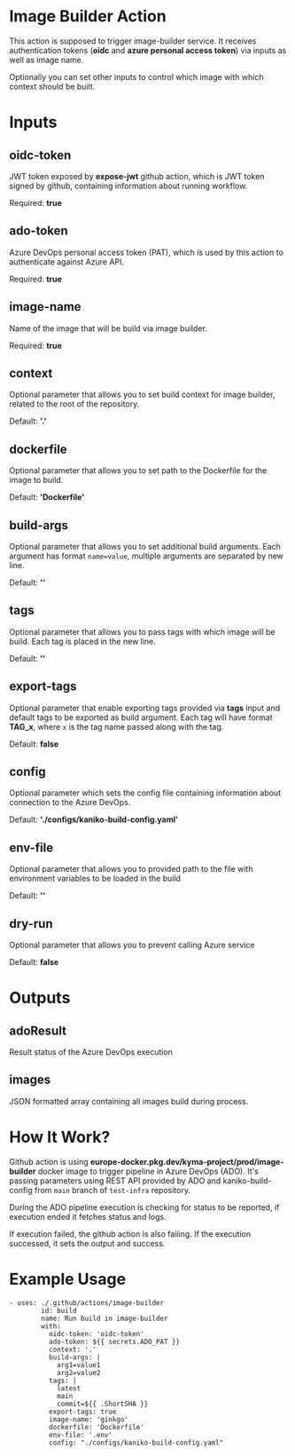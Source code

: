 # Image Builder Action

This action is supposed to trigger image-builder service. It receives authentication tokens (**oidc** and **azure personal access token**) via inputs as well as image name.

Optionally you can set other inputs to control which image with which context should be built.

# Inputs

## **oidc-token**

JWT token exposed by **expose-jwt** github action, which is JWT token signed by github, containing information about running workflow.

Required: **true**

## **ado-token**

Azure DevOps personal access token (PAT), which is used by this action to authenticate against Azure API.

Required: **true**

## **image-name**

Name of the image that will be build via image builder.

Required: **true**

## **context**

Optional parameter that allows you to set build context for image builder, related to the root of the repository.

Default: **'.'**

## **dockerfile**

Optional parameter that allows you to set path to the Dockerfile for the image to build.

Default: **'Dockerfile'**

## **build-args**

Optional parameter that allows you to set additional build arguments.
Each argument has format `name=value`, multiple arguments are separated by new line.

Default: **''**

## **tags**

Optional parameter that allows you to pass tags with which image will be build. Each tag is placed in the new line.

Default: **''**

## **export-tags**

Optional parameter that enable exporting tags provided via **tags** input and default tags to be exported as build argument.
Each tag will have format **TAG_x**, where `x` is the tag name passed along with the tag.

Default: **false**

## **config**

Optional parameter which sets the config file containing information about connection to the Azure DevOps.

Default: **'./configs/kaniko-build-config.yaml'**

## **env-file**

Optional parameter that allows you to provided path to the file with environment variables to be loaded in the build

Default: **''**

## **dry-run**

Optional parameter that allows you to prevent calling Azure service

Default: **false**

# Outputs

## **adoResult**

Result status of the Azure DevOps execution

## **images**

JSON formatted array containing all images build during process.

# How It Work?

Github action is using **europe-docker.pkg.dev/kyma-project/prod/image-builder** docker image to trigger pipeline in Azure DevOps (ADO). It's passing parameters using REST API provided by ADO and kaniko-build-config from `main` branch of `test-infra` repository.

During the ADO pipeline execution is checking for status to be reported, if execution ended it fetches status and logs.

If execution failed, the github action is also failing. If the execution successed, it sets the output and success.

# Example Usage

```
- uses: ./.github/actions/image-builder
        id: build
        name: Run build in image-builder
        with:
          oidc-token: 'oidc-token'
          ado-token: ${{ secrets.ADO_PAT }}
          context: '.'
          build-args: |
            arg1=value1
            arg2=value2
          tags: |
            latest
            main
            commit=${{ .ShortSHA }}
          export-tags: true
          image-name: 'ginkgo'
          dockerfile: 'Dockerfile'
          env-file: '.env'
          config: "./configs/kaniko-build-config.yaml"
```